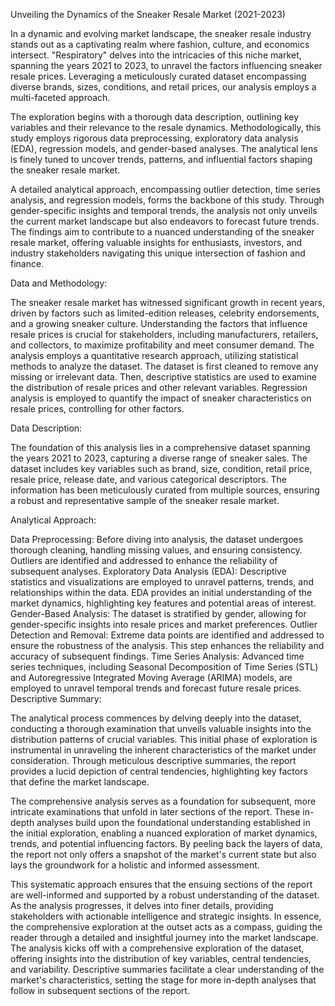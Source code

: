 Unveiling the Dynamics of the Sneaker Resale Market (2021-2023)

In a dynamic and evolving market landscape, the sneaker resale industry stands out as a captivating realm where fashion, culture, and economics intersect. "Respiratory" delves into the intricacies of this niche market, spanning the years 2021 to 2023, to unravel the factors influencing sneaker resale prices. Leveraging a meticulously curated dataset encompassing diverse brands, sizes, conditions, and retail prices, our analysis employs a multi-faceted approach.

The exploration begins with a thorough data description, outlining key variables and their relevance to the resale dynamics. Methodologically, this study employs rigorous data preprocessing, exploratory data analysis (EDA), regression models, and gender-based analyses. The analytical lens is finely tuned to uncover trends, patterns, and influential factors shaping the sneaker resale market.

A detailed analytical approach, encompassing outlier detection, time series analysis, and regression models, forms the backbone of this study. Through gender-specific insights and temporal trends, the analysis not only unveils the current market landscape but also endeavors to forecast future trends. The findings aim to contribute to a nuanced understanding of the sneaker resale market, offering valuable insights for enthusiasts, investors, and industry stakeholders navigating this unique intersection of fashion and finance.

Data and Methodology:

The sneaker resale market has witnessed significant growth in recent years, driven by factors such as limited-edition releases, celebrity endorsements, and a growing sneaker culture. Understanding the factors that influence resale prices is crucial for stakeholders, including manufacturers, retailers, and collectors, to maximize profitability and meet consumer demand. The analysis employs a quantitative research approach, utilizing statistical methods to analyze the dataset. The dataset is first cleaned to remove any missing or irrelevant data. Then, descriptive statistics are used to examine the distribution of resale prices and other relevant variables. Regression analysis is employed to quantify the impact of sneaker characteristics on resale prices, controlling for other factors.

Data Description:

The foundation of this analysis lies in a comprehensive dataset spanning the years 2021 to 2023, capturing a diverse range of sneaker sales. The dataset includes key variables such as brand, size, condition, retail price, resale price, release date, and various categorical descriptors. The information has been meticulously curated from multiple sources, ensuring a robust and representative sample of the sneaker resale market.

Analytical Approach:

Data Preprocessing: Before diving into analysis, the dataset undergoes thorough cleaning, handling missing values, and ensuring consistency. Outliers are identified and addressed to enhance the reliability of subsequent analyses.
Exploratory Data Analysis (EDA): Descriptive statistics and visualizations are employed to unravel patterns, trends, and relationships within the data. EDA provides an initial understanding of the market dynamics, highlighting key features and potential areas of interest.
Gender-Based Analysis: The dataset is stratified by gender, allowing for gender-specific insights into resale prices and market preferences.
Outlier Detection and Removal: Extreme data points are identified and addressed to ensure the robustness of the analysis. This step enhances the reliability and accuracy of subsequent findings.
Time Series Analysis: Advanced time series techniques, including Seasonal Decomposition of Time Series (STL) and Autoregressive Integrated Moving Average (ARIMA) models, are employed to unravel temporal trends and forecast future resale prices.
Descriptive Summary:

The analytical process commences by delving deeply into the dataset, conducting a thorough examination that unveils valuable insights into the distribution patterns of crucial variables. This initial phase of exploration is instrumental in unraveling the inherent characteristics of the market under consideration. Through meticulous descriptive summaries, the report provides a lucid depiction of central tendencies, highlighting key factors that define the market landscape.

The comprehensive analysis serves as a foundation for subsequent, more intricate examinations that unfold in later sections of the report. These in-depth analyses build upon the foundational understanding established in the initial exploration, enabling a nuanced exploration of market dynamics, trends, and potential influencing factors. By peeling back the layers of data, the report not only offers a snapshot of the market's current state but also lays the groundwork for a holistic and informed assessment.

This systematic approach ensures that the ensuing sections of the report are well-informed and supported by a robust understanding of the dataset. As the analysis progresses, it delves into finer details, providing stakeholders with actionable intelligence and strategic insights. In essence, the comprehensive exploration at the outset acts as a compass, guiding the reader through a detailed and insightful journey into the market landscape. The analysis kicks off with a comprehensive exploration of the dataset, offering insights into the distribution of key variables, central tendencies, and variability. Descriptive summaries facilitate a clear understanding of the market's characteristics, setting the stage for more in-depth analyses that follow in subsequent sections of the report.





